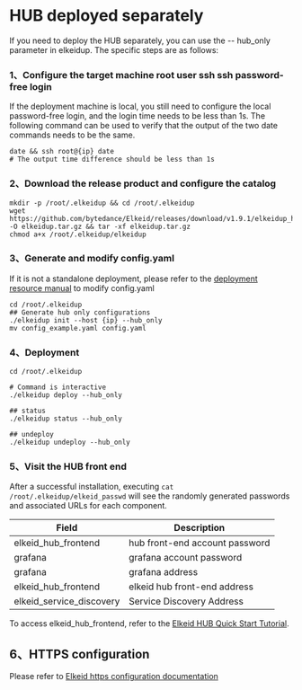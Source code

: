 # HUB deployed separately
If you need to deploy the HUB separately, you can use the -- hub_only parameter in elkeidup. The specific steps are as follows:
### 1、Configure the target machine root user ssh ssh password-free login
If the deployment machine is local, you still need to configure the local password-free login, and the login time needs to be less than 1s.
The following command can be used to verify that the output of the two date commands needs to be the same.
```
date && ssh root@{ip} date
# The output time difference should be less than 1s
```

### 2、Download the release product and configure the catalog
```
mkdir -p /root/.elkeidup && cd /root/.elkeidup
wget https://github.com/bytedance/Elkeid/releases/download/v1.9.1/elkeidup_hub_v1.9.1.tar.gz -O elkeidup.tar.gz && tar -xf elkeidup.tar.gz
chmod a+x /root/.elkeidup/elkeidup
```
### 3、Generate and modify config.yaml
If it is not a standalone deployment, please refer to the [deployment resource manual](./configuration.md) to modify config.yaml

```
cd /root/.elkeidup
## Generate hub only configurations
./elkeidup init --host {ip} --hub_only
mv config_example.yaml config.yaml
```

### 4、Deployment
```
cd /root/.elkeidup

# Command is interactive
./elkeidup deploy --hub_only

## status
./elkeidup status --hub_only

## undeploy
./elkeidup undeploy --hub_only
```

### 5、Visit the HUB front end
After a successful installation, executing `cat /root/.elkeidup/elkeid_passwd` will see the randomly generated passwords and associated URLs for each component.

| Field                    | Description                    |
|--------------------------|--------------------------------|
| elkeid_hub_frontend      | hub front-end account password |
| grafana                  | grafana account password       |
| grafana                  | grafana address                |
| elkeid_hub_frontend      | elkeid hub front-end address   |
| elkeid_service_discovery | Service Discovery Address      |

To access elkeid_hub_frontend, refer to the [Elkeid HUB Quick Start Tutorial](https://github.com/bytedance/Elkeid-HUB/blob/main/docs/quick_start/quick_start.md).

## 6、HTTPS configuration
Please refer to [Elkeid https configuration documentation](./https_config/https.md)
